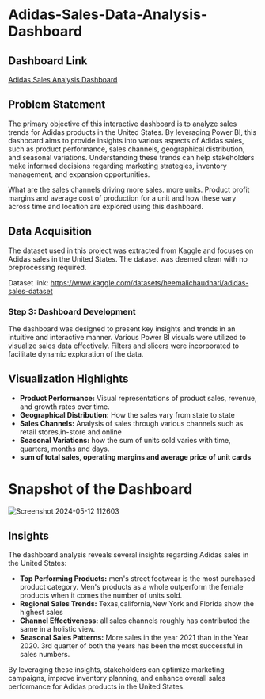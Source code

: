 # Adidas-Sales-Data-Analysis-Dashboard

## Dashboard Link
[Adidas Sales Analysis Dashboard](https://app.powerbi.com/groups/me/reports/41d5690a-0064-46ba-ab9f-3e90de034b86/ReportSection?experience=power-bi)

## Problem Statement
The primary objective of this interactive dashboard is to analyze sales trends for Adidas products in the United States. By leveraging Power BI, this dashboard aims to provide insights into various aspects of Adidas sales, such as product performance, sales channels, geographical distribution, and seasonal variations. Understanding these trends can help stakeholders make informed decisions regarding marketing strategies, inventory management, and expansion opportunities. 

What are the sales channels driving more sales. more units. Product profit margins and average cost of production for a unit and how these vary across time and location are explored using this dashboard.


## Data Acquisition
The dataset used in this project was extracted from Kaggle and focuses on Adidas sales in the United States. The dataset was deemed clean with no preprocessing required.

Dataset link: 
https://www.kaggle.com/datasets/heemalichaudhari/adidas-sales-dataset


### Step 3: Dashboard Development
The dashboard was designed to present key insights and trends in an intuitive and interactive manner. Various Power BI visuals were utilized to visualize sales data effectively. Filters and slicers were incorporated to facilitate dynamic exploration of the data.

## Visualization Highlights
- **Product Performance:** Visual representations of product sales, revenue, and growth rates over time.
- **Geographical Distribution:** How the sales vary from state to state
- **Sales Channels:** Analysis of sales through various channels such as retail stores,in-store and online 
- **Seasonal Variations:** how the sum of units sold varies with time, quarters, months and days.
- **sum of total sales, operating margins and average price of unit cards**


# Snapshot of the Dashboard
![Screenshot 2024-05-12 112603](https://github.com/subhanu-dev/Data-Science-Job-Data-Analysis-Dashboard/assets/120291970/668c75fa-a962-4691-8ce9-d7856f0472d8)


## Insights
The dashboard analysis reveals several insights regarding Adidas sales in the United States:
- **Top Performing Products:** men's street footwear is the most purchased product category. Men's products as a whole outperform the female products when it comes the number of units sold.
- **Regional Sales Trends:** Texas,california,New York and Florida show the highest sales 
- **Channel Effectiveness:** all sales channels roughly has contributed the same in a holistic view.
- **Seasonal Sales Patterns:** More sales in the year 2021 than in the Year 2020. 3rd quarter of both the years has been the most successful in sales numbers. 

By leveraging these insights, stakeholders can optimize marketing campaigns, improve inventory planning, and enhance overall sales performance for Adidas products in the United States.
